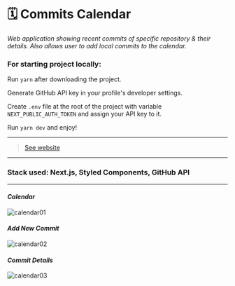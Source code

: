 # 🗓️ Commits Calendar

*Web application showing recent commits of specific repository & their details. Also allows user to add local commits to the calendar.*

### For starting project locally:

Run `yarn` after downloading the project.

Generate GitHub API key in your profile's developer settings.

Create `.env` file at the root of the project with variable `NEXT_PUBLIC_AUTH_TOKEN` and assign your API key to it.

Run `yarn dev` and enjoy!

<hr />

> [See website](https://nextjs-calendar-iota.vercel.app/)
<hr />

### Stack used: Next.js, Styled Components, GitHub API
<hr />

#### *Calendar*

![calendar01](https://user-images.githubusercontent.com/46372998/178102480-4850b773-fc69-4301-9a65-9f287fa02315.png)

#### *Add New Commit*

![calendar02](https://user-images.githubusercontent.com/46372998/178102481-8f94026c-de7b-4544-8818-8179df8e0ceb.png)

#### *Commit Details*

![calendar03](https://user-images.githubusercontent.com/46372998/178102482-3959350f-9b9f-40d6-9a53-ae58b2f78db1.png)
